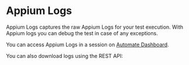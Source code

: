 # Appium Logs #

Appium Logs captures the raw Appium Logs for your test execution. With Appium logs you can debug the test in case of any exceptions.

You can access Appium Logs in a session on [Automate Dashboard](https://automate.browserstack.com).

You can also download logs using the REST API:<br/>
```curl -u "USERNAME:ACCESS_KEU" https://api.browserstack.com/automate/builds/<build-id>/sessions/<session-id>/appiumlogs
```
